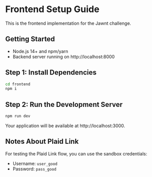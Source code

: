 # Frontend Setup Guide

This is the frontend implementation for the Jawnt challenge.

## Getting Started

- Node.js 14+ and npm/yarn
- Backend server running on http://localhost:8000


## Step 1: Install Dependencies

```bash
cd frontend
npm i
```

## Step 2: Run the Development Server

```bash
npm run dev
```

Your application will be available at http://localhost:3000.

## Notes About Plaid Link

For testing the Plaid Link flow, you can use the sandbox credentials:
- Username: `user_good`
- Password: `pass_good`